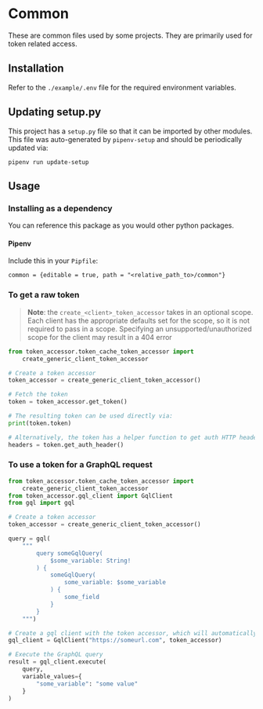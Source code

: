 # Common

These are common files used by some projects. They are primarily used for token
related access.

## Installation

Refer to the `./example/.env` file for the required environment variables.

## Updating setup.py

This project has a `setup.py` file so that it can be imported by other modules.
This file was auto-generated by `pipenv-setup` and should be periodically
updated via:

```
pipenv run update-setup
```

## Usage

### Installing as a dependency

You can reference this package as you would other python packages.

#### Pipenv

Include this in your `Pipfile`:

```
common = {editable = true, path = "<relative_path_to>/common"}
```

### To get a raw token

> **Note**: the `create_<client>_token_accessor` takes in an optional scope.
> Each client has the appropriate defaults set for the scope, so it is not
> required to pass in a scope. Specifying an unsupported/unauthorized scope for
> the client may result in a 404 error

```python
from token_accessor.token_cache_token_accessor import
    create_generic_client_token_accessor

# Create a token accessor
token_accessor = create_generic_client_token_accessor()

# Fetch the token
token = token_accessor.get_token()

# The resulting token can be used directly via:
print(token.token)

# Alternatively, the token has a helper function to get auth HTTP headers
headers = token.get_auth_header()
```

### To use a token for a GraphQL request

```python
from token_accessor.token_cache_token_accessor import
    create_generic_client_token_accessor
from token_accessor.gql_client import GqlClient
from gql import gql

# Create a token accessor
token_accessor = create_generic_client_token_accessor()

query = gql(
    """
        query someGqlQuery(
            $some_variable: String!
        ) {
            someGqlQuery(
                some_variable: $some_variable
            ) {
                some_field
            }
        }
    """)

# Create a gql client with the token accessor, which will automatically fetch and use a token when the request is executed
gql_client = GqlClient("https://someurl.com", token_accessor)

# Execute the GraphQL query
result = gql_client.execute(
    query,
    variable_values={
        "some_variable": "some value"
    }
)
```

